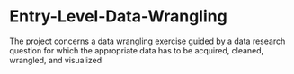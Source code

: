 # Entry-Level-Data-Wrangling
The project concerns a data wrangling exercise guided by a data research question for which the appropriate data has to be acquired, cleaned, wrangled, and visualized
